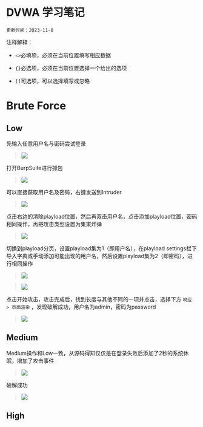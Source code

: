 # DVWA 学习笔记

`更新时间：2023-11-8`

注释解释：

- `<>`必填项，必须在当前位置填写相应数据

- `{}`必选项，必须在当前位置选择一个给出的选项

- `[]`可选项，可以选择填写或忽略

# Brute Force

## Low

先输入任意用户名与密码尝试登录

> <img src="https://github.com/Ki1z/DVWA/blob/main/Image/EAG00}XF)J3K]XTETW_I9FB.png?raw=true">

打开BurpSuite进行抓包

> <img src="https://github.com/Ki1z/DVWA/blob/main/Image/RY64R[5KNYKG(@_M[PHMMS4.png?raw=true">

可以直接获取用户名及密码，右键发送到Intruder

> <img src="https://github.com/Ki1z/DVWA/blob/main/Image/$H}12M9CRR]AA~25]1)P3A4.png?raw=true">

点击右边的清除playload位置，然后再双击用户名，点击添加playload位置，密码相同操作，再把攻击类型设置为集束炸弹

> <img src="https://github.com/Ki1z/DVWA/blob/main/Image/9@5[SC3TJPKVM9X86OM]QR3.png?raw=true">

切换到playload分页，设置playload集为1（即用户名），在playload settings栏下导入字典或手动添加可能出现的用户名，然后设置playload集为2（即密码），进行相同操作

> <img src="https://github.com/Ki1z/DVWA/blob/main/Image/S3R5AYXN10GNIWZB]P{ECTF.png?raw=true">

> <img src="https://github.com/Ki1z/DVWA/blob/main/Image/}I~VJBB62X{LKVS0%GG93NQ.png?raw=true">

点击开始攻击，攻击完成后，找到长度与其他不同的一项并点击，选择下方 `响应 > 页面渲染` ，发现破解成功，用户名为admin，密码为password

> <img src="https://github.com/Ki1z/DVWA/blob/main/Image/Z1K`I68R9)1{{1RMO$MF_~A.png?raw=true">

## Medium

Medium操作和Low一致，从源码得知仅仅是在登录失败后添加了2秒的系统休眠，增加了攻击事件

> <img src="https://github.com/Ki1z/DVWA/blob/main/Image/D6URFSHRJEC%2X33~)NDUVF.png?raw=true">

破解成功

> <img src="https://github.com/Ki1z/DVWA/blob/main/Image/A~VC%2N4@A61LZ8)JGUS0(2.png?raw=true">

## High

